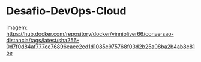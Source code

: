 # Desafio-DevOps-Cloud

imagem:
https://hub.docker.com/repository/docker/vinnioliver66/conversao-distancia/tags/latest/sha256-0d7f0d84af777ce76896eaee2ed1d1085c975768f03d2b25a08ba2b4ab8c815e
